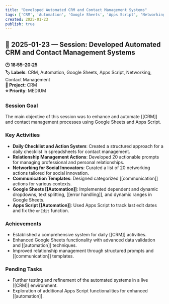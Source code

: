 ```yaml
---
title: "Developed Automated CRM and Contact Management Systems"
tags: ['CRM', 'Automation', 'Google Sheets', 'Apps Script', 'Networking', 'Contact Management']
created: 2025-01-23
publish: true
---
```


## 📅 2025-01-23 — Session: Developed Automated CRM and Contact Management Systems

**🕒 18:55–20:25**  
**🏷️ Labels**: CRM, Automation, Google Sheets, Apps Script, Networking, Contact Management  
**📂 Project**: CRM  
**⭐ Priority**: MEDIUM  


### Session Goal
The main objective of this session was to enhance and automate [[CRM]] and contact management processes using Google Sheets and Apps Script.

### Key Activities
- **Daily Checklist and Action System**: Created a structured approach for a daily checklist in spreadsheets for contact management.
- **Relationship Management Actions**: Developed 20 actionable prompts for managing professional and personal relationships.
- **Networking for Social Innovators**: Curated a list of 20 networking actions tailored for social innovation.
- **Communication Templates**: Designed categorized [[communication]] actions for various contexts.
- **Google Sheets [[Automation]]**: Implemented dependent and dynamic dropdowns, text splitting, [[error handling]], and dynamic ranges in Google Sheets.
- **Apps Script [[Automation]]**: Used Apps Script to track last edit dates and fix the `onEdit` function.

### Achievements
- Established a comprehensive system for daily [[CRM]] activities.
- Enhanced Google Sheets functionality with advanced data validation and [[automation]] techniques.
- Improved relationship management through structured prompts and [[communication]] templates.

### Pending Tasks
- Further testing and refinement of the automated systems in a live [[CRM]] environment.
- Exploration of additional Apps Script functionalities for enhanced [[automation]].
